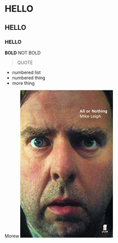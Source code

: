 # HELLO #
## HELLO ##
### HELLO ###
**BOLD** NOT BOLD
> QUOTE
- numbered list
- numbered thing
- more thing
>
Morew
![](https://github.com/WOUAI/can_wou/raw/main/allornothing.jpg)
